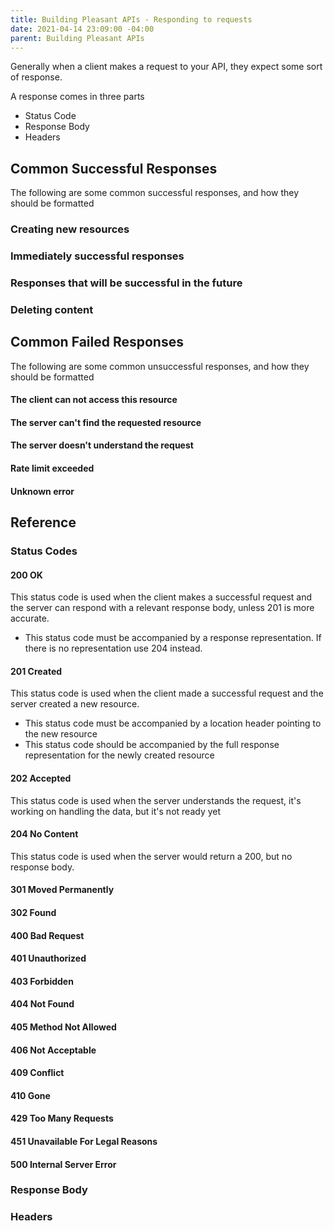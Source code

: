 ```yaml
---
title: Building Pleasant APIs - Responding to requests
date: 2021-04-14 23:09:00 -04:00
parent: Building Pleasant APIs
---
```


Generally when a client makes a request to your API, they expect some sort of response.

A response comes in three parts
- Status Code
- Response Body
- Headers

## Common Successful Responses
The following are some common successful responses, and how they should be formatted

### Creating new resources

### Immediately successful responses

### Responses that will be successful in the future

### Deleting content

## Common Failed Responses
The following are some common unsuccessful responses, and how they should be formatted

#### The client can not access this resource

#### The server can't find the requested resource

#### The server doesn't understand the request

#### Rate limit exceeded

#### Unknown error

## Reference
### Status Codes
#### 200 OK
This status code is used when the client makes a successful request and the server can respond with a relevant response body, unless 201 is more accurate.
* This status code must be accompanied by a response representation. If there is no representation use 204 instead.

#### 201 Created
This status code is used when the client made a successful request and the server created a new resource. 
* This status code must be accompanied by a location header pointing to the new resource
* This status code should be accompanied by the full response representation for the newly created resource

#### 202 Accepted
This status code is used when the server understands the request, it's working on handling the data, but it's not ready yet

#### 204 No Content
This status code is used when the server would return a 200, but no response body.

#### 301 Moved Permanently
#### 302 Found

#### 400 Bad Request
#### 401 Unauthorized
#### 403 Forbidden
#### 404 Not Found
#### 405 Method Not Allowed
#### 406 Not Acceptable
#### 409 Conflict
#### 410 Gone

#### 429 Too Many Requests
#### 451 Unavailable For Legal Reasons

#### 500 Internal Server Error

### Response Body

### Headers
